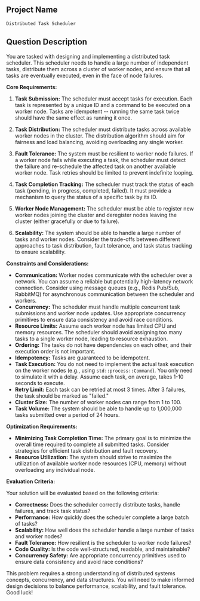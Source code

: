 ## Project Name

`Distributed Task Scheduler`

## Question Description

You are tasked with designing and implementing a distributed task scheduler. This scheduler needs to handle a large number of independent tasks, distribute them across a cluster of worker nodes, and ensure that all tasks are eventually executed, even in the face of node failures.

**Core Requirements:**

1.  **Task Submission:** The scheduler must accept tasks for execution. Each task is represented by a unique ID and a command to be executed on a worker node.  Tasks are idempotent -- running the same task twice should have the same effect as running it once.

2.  **Task Distribution:** The scheduler must distribute tasks across available worker nodes in the cluster.  The distribution algorithm should aim for fairness and load balancing, avoiding overloading any single worker.

3.  **Fault Tolerance:** The system must be resilient to worker node failures. If a worker node fails while executing a task, the scheduler must detect the failure and re-schedule the affected task on another available worker node. Task retries should be limited to prevent indefinite looping.

4.  **Task Completion Tracking:** The scheduler must track the status of each task (pending, in progress, completed, failed).  It must provide a mechanism to query the status of a specific task by its ID.

5.  **Worker Node Management:** The scheduler must be able to register new worker nodes joining the cluster and deregister nodes leaving the cluster (either gracefully or due to failure).

6. **Scalability:** The system should be able to handle a large number of tasks and worker nodes. Consider the trade-offs between different approaches to task distribution, fault tolerance, and task status tracking to ensure scalability.

**Constraints and Considerations:**

*   **Communication:**  Worker nodes communicate with the scheduler over a network. You can assume a reliable but potentially high-latency network connection.  Consider using message queues (e.g., Redis Pub/Sub, RabbitMQ) for asynchronous communication between the scheduler and workers.
*   **Concurrency:** The scheduler must handle multiple concurrent task submissions and worker node updates. Use appropriate concurrency primitives to ensure data consistency and avoid race conditions.
*   **Resource Limits:** Assume each worker node has limited CPU and memory resources.  The scheduler should avoid assigning too many tasks to a single worker node, leading to resource exhaustion.
*   **Ordering:** The tasks do not have dependencies on each other, and their execution order is not important.
*   **Idempotency:** Tasks are guaranteed to be idempotent.
*   **Task Execution:** You do not need to implement the actual task execution on the worker nodes (e.g., using `std::process::Command`). You only need to simulate it with a delay. Assume each task, on average, takes 1-10 seconds to execute.
*   **Retry Limit:** Each task can be retried at most 3 times. After 3 failures, the task should be marked as "failed."
*   **Cluster Size:** The number of worker nodes can range from 1 to 100.
*   **Task Volume:** The system should be able to handle up to 1,000,000 tasks submitted over a period of 24 hours.

**Optimization Requirements:**

*   **Minimizing Task Completion Time:**  The primary goal is to minimize the overall time required to complete all submitted tasks.  Consider strategies for efficient task distribution and fault recovery.
*   **Resource Utilization:**  The system should strive to maximize the utilization of available worker node resources (CPU, memory) without overloading any individual node.

**Evaluation Criteria:**

Your solution will be evaluated based on the following criteria:

*   **Correctness:** Does the scheduler correctly distribute tasks, handle failures, and track task status?
*   **Performance:** How quickly does the scheduler complete a large batch of tasks?
*   **Scalability:** How well does the scheduler handle a large number of tasks and worker nodes?
*   **Fault Tolerance:** How resilient is the scheduler to worker node failures?
*   **Code Quality:** Is the code well-structured, readable, and maintainable?
*   **Concurrency Safety:** Are appropriate concurrency primitives used to ensure data consistency and avoid race conditions?

This problem requires a strong understanding of distributed systems concepts, concurrency, and data structures. You will need to make informed design decisions to balance performance, scalability, and fault tolerance. Good luck!
